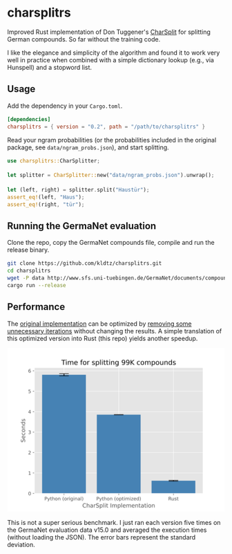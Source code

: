 # charsplitrs

Improved Rust implementation of Don Tuggener's [CharSplit](https://github.com/dtuggener/CharSplit) for splitting German compounds. So far without the training code. 

I like the elegance and simplicity of the algorithm and found it to work very well in practice when combined with a simple dictionary lookup (e.g., via Hunspell) and a stopword list.

## Usage

Add the dependency in your `Cargo.toml`.

```toml
[dependencies]
charsplitrs = { version = "0.2", path = "/path/to/charsplitrs" }
```

Read your ngram probabilities (or the probabilities included in the original package, see `data/ngram_probs.json`), and start splitting.

```rust
use charsplitrs::CharSplitter;

let splitter = CharSplitter::new("data/ngram_probs.json").unwrap();
    
let (left, right) = splitter.split("Haustür");
assert_eq!(left, "Haus");
assert_eq!(right, "tür");
```

## Running the GermaNet evaluation

Clone the repo, copy the GermaNet compounds file, compile and run the release binary.

```bash
git clone https://github.com/kldtz/charsplitrs.git
cd charsplitrs
wget -P data http://www.sfs.uni-tuebingen.de/GermaNet/documents/compounds/split_compounds_from_GermaNet15.0.txt
cargo run --release
```

## Performance

The [original implementation](https://github.com/dtuggener/CharSplit) can be optimized by [removing some unnecessary iterations](https://github.com/kldtz/CharSplit) without changing the results. A simple translation of this optimized version into Rust (this repo) yields another speedup.

![](performance.svg)

This is not a super serious benchmark. I just ran each version five times on the GermaNet evaluation data v15.0 and averaged the execution times (without loading the JSON). The error bars represent the standard deviation.